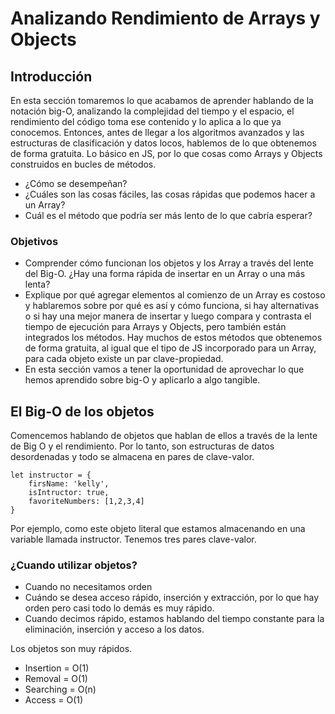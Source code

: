 # Analizando Rendimiento de Arrays y Objects
## Introducción
En esta sección tomaremos lo que acabamos de aprender hablando de la notación big-O, analizando la complejidad del tiempo y el espacio, el rendimiento del código toma ese contenido y lo aplica a lo que ya conocemos. Entonces, antes de llegar a los algoritmos avanzados y las estructuras de clasificación y datos locos, hablemos de lo que obtenemos de forma gratuita. Lo básico en JS, por lo que cosas como Arrays y Objects construidos en bucles de métodos.
- ¿Cómo se desempeñan?
- ¿Cuáles son las cosas fáciles, las cosas rápidas que podemos hacer a un Array?
- Cuál es el método que podría ser más lento de lo que cabría esperar?

### Objetivos
- Comprender cómo funcionan los objetos y los Array a través del lente del Big-O. ¿Hay una forma rápida de insertar en un Array o una más lenta?
- Explique por qué agregar elementos al comienzo de un Array es costoso y hablaremos sobre por qué es así y cómo funciona, si hay alternativas o si hay una mejor manera de insertar y luego compara y contrasta el tiempo de ejecución para Arrays y Objects, pero también están integrados los métodos. Hay muchos de estos métodos que obtenemos de forma gratuita, al igual que el tipo de JS incorporado para un Array, para cada objeto existe un par clave-propiedad.
- En esta sección vamos a tener la oportunidad de aprovechar lo que hemos aprendido sobre big-O y aplicarlo a algo tangible.

## El Big-O de los objetos
Comencemos hablando de objetos que hablan de ellos a través de la lente de Big O y el rendimiento. Por lo tanto, son estructuras de datos desordenadas y todo se almacena en pares de clave-valor.
```
let instructor = {
	firsName: 'kelly',
	isIntructor: true,
	favoriteNumbers: [1,2,3,4]
}
```
Por ejemplo, como este objeto literal que estamos almacenando en una variable llamada instructor. Tenemos tres pares clave-valor.

### ¿Cuando utilizar objetos?
- Cuando no necesitamos orden
- Cuándo se desea acceso rápido, inserción y extracción, por lo que hay orden pero casi todo lo demás es muy rápido. 
- Cuando decimos rápido, estamos hablando del tiempo constante para la eliminación, inserción y acceso a los datos.

Los objetos son muy rápidos.
- Insertion = O(1)
- Removal = O(1)
- Searching = O(n)
- Access = O(1)
